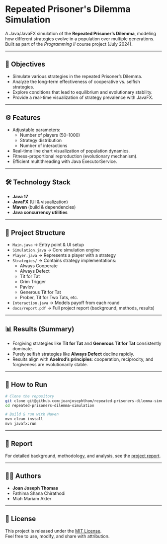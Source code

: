 # Repeated Prisoner's Dilemma Simulation

A Java/JavaFX simulation of the **Repeated Prisoner’s Dilemma**, modeling how different strategies evolve in a population over multiple generations. Built as part of the *Programming II* course project (July 2024).

---

## 🎯 Objectives
- Simulate various strategies in the repeated Prisoner’s Dilemma.  
- Analyze the long-term effectiveness of cooperative vs. selfish strategies.  
- Explore conditions that lead to equilibrium and evolutionary stability.  
- Provide a real-time visualization of strategy prevalence with JavaFX.  

---

## ⚙️ Features
- Adjustable parameters:  
  - Number of players (50–1000)  
  - Strategy distribution  
  - Number of interactions  
- Real-time line chart visualization of population dynamics.  
- Fitness-proportional reproduction (evolutionary mechanism).  
- Efficient multithreading with Java ExecutorService.  

---

## 🛠️ Technology Stack
- **Java 17**  
- **JavaFX** (UI & visualization)  
- **Maven** (build & dependencies)  
- **Java concurrency utilities**  

---

## 📂 Project Structure
- `Main.java` → Entry point & UI setup  
- `Simulation.java` → Core simulation engine  
- `Player.java` → Represents a player with a strategy  
- `Strategies/` → Contains strategy implementations:  
  - Always Cooperate  
  - Always Defect  
  - Tit for Tat  
  - Grim Trigger  
  - Pavlov  
  - Generous Tit for Tat  
  - Prober, Tit for Two Tats, etc.  
- `Interaction.java` → Models payoff from each round  
- `docs/report.pdf` → Full project report (background, methods, results)  

---

## 📊 Results (Summary)
- Forgiving strategies like **Tit for Tat** and **Generous Tit for Tat** consistently dominate.  
- Purely selfish strategies like **Always Defect** decline rapidly.  
- Results align with **Axelrod’s principles**: cooperation, reciprocity, and forgiveness are evolutionarily stable.  

---

## 🚀 How to Run
```bash
# Clone the repository
git clone git@github.com:joanjosephthom/repeated-prisoners-dilemma-simulation.git
cd repeated-prisoners-dilemma-simulation

# Build & run with Maven
mvn clean install
mvn javafx:run
```
---

## 📖 Report
For detailed background, methodology, and analysis, see the [project report](docs/Report.pdf).

---

## 👨‍💻 Authors
- **Joan Joseph Thomas**  
- Fathima Shana Chirathodi  
- Miah Mariam Akter  

---

## 📜 License
This project is released under the [MIT License](LICENSE).  
Feel free to use, modify, and share with attribution.
